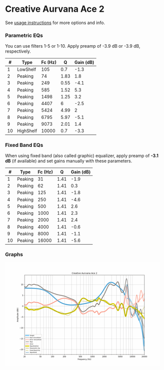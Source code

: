 # Creative Aurvana Ace 2
See [usage instructions](https://github.com/jaakkopasanen/AutoEq#usage) for more options and info.

### Parametric EQs
You can use filters 1-5 or 1-10. Apply preamp of -3.9 dB or -3.9 dB, respectively.

|   # | Type      |   Fc (Hz) |    Q |   Gain (dB) |
|-----|-----------|-----------|------|-------------|
|   1 | LowShelf  |       105 | 0.7  |        -1.3 |
|   2 | Peaking   |        74 | 1.83 |         1.8 |
|   3 | Peaking   |       249 | 0.55 |        -4.1 |
|   4 | Peaking   |       585 | 1.52 |         5.3 |
|   5 | Peaking   |      1498 | 1.25 |         3.2 |
|   6 | Peaking   |      4407 | 6    |        -2.5 |
|   7 | Peaking   |      5424 | 4.99 |         2   |
|   8 | Peaking   |      6795 | 5.97 |        -5.1 |
|   9 | Peaking   |      9073 | 2.01 |         1.4 |
|  10 | HighShelf |     10000 | 0.7  |        -3.3 |

### Fixed Band EQs
When using fixed band (also called graphic) equalizer, apply preamp of **-3.1 dB** (if available) and set gains manually with these parameters.

|   # | Type    |   Fc (Hz) |    Q |   Gain (dB) |
|-----|---------|-----------|------|-------------|
|   1 | Peaking |        31 | 1.41 |        -1.9 |
|   2 | Peaking |        62 | 1.41 |         0.3 |
|   3 | Peaking |       125 | 1.41 |        -1.8 |
|   4 | Peaking |       250 | 1.41 |        -4.6 |
|   5 | Peaking |       500 | 1.41 |         2.6 |
|   6 | Peaking |      1000 | 1.41 |         2.3 |
|   7 | Peaking |      2000 | 1.41 |         2.4 |
|   8 | Peaking |      4000 | 1.41 |        -0.6 |
|   9 | Peaking |      8000 | 1.41 |        -1.1 |
|  10 | Peaking |     16000 | 1.41 |        -5.6 |

### Graphs
![](./Creative%20Aurvana%20Ace%202.png)
